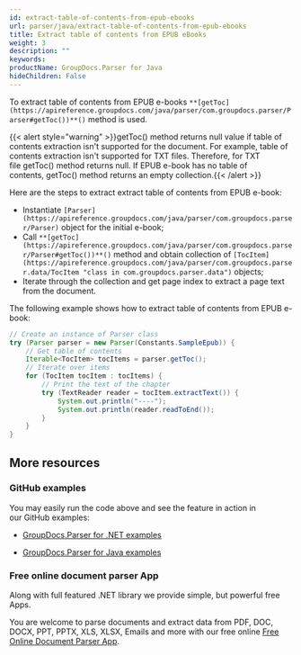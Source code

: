 ```yaml
---
id: extract-table-of-contents-from-epub-ebooks
url: parser/java/extract-table-of-contents-from-epub-ebooks
title: Extract table of contents from EPUB eBooks
weight: 3
description: ""
keywords: 
productName: GroupDocs.Parser for Java
hideChildren: False
---
```

To extract table of contents from EPUB e-books `**[getToc](https://apireference.groupdocs.com/java/parser/com.groupdocs.parser/Parser#getToc())**()` method is used.

{{< alert style="warning" >}}getToc() method returns null value if table of contents extraction isn't supported for the document. For example, table of contents extraction isn't supported for TXT files. Therefore, for TXT file getToc() method returns null. If EPUB e-book has no table of contents, getToc() method returns an empty collection.{{< /alert >}}

Here are the steps to extract extract table of contents from EPUB e-book:

*   Instantiate `[Parser](https://apireference.groupdocs.com/java/parser/com.groupdocs.parser/Parser)` object for the initial e-book;
*   Call `**[getToc](https://apireference.groupdocs.com/java/parser/com.groupdocs.parser/Parser#getToc())**()` method and obtain collection of `[TocItem](https://apireference.groupdocs.com/java/parser/com.groupdocs.parser.data/TocItem "class in com.groupdocs.parser.data")` objects;
*   Iterate through the collection and get page index to extract a page text from the document.

The following example shows how to extract table of contents from EPUB e-book:

```java
// Create an instance of Parser class
try (Parser parser = new Parser(Constants.SampleEpub)) {
    // Get table of contents
    Iterable<TocItem> tocItems = parser.getToc();
    // Iterate over items
    for (TocItem tocItem : tocItems) {
        // Print the text of the chapter
        try (TextReader reader = tocItem.extractText()) {
            System.out.println("----");
            System.out.println(reader.readToEnd());
        }
    }
}
```

## More resources

### GitHub examples

You may easily run the code above and see the feature in action in our GitHub examples:

*   [GroupDocs.Parser for .NET examples](https://github.com/groupdocs-parser/GroupDocs.Parser-for-.NET)
    
*   [GroupDocs.Parser for Java examples](https://github.com/groupdocs-parser/GroupDocs.Parser-for-Java)
    

### Free online document parser App

Along with full featured .NET library we provide simple, but powerful free Apps.

You are welcome to parse documents and extract data from PDF, DOC, DOCX, PPT, PPTX, XLS, XLSX, Emails and more with our free online [Free Online Document Parser App](https://products.groupdocs.app/parser).
